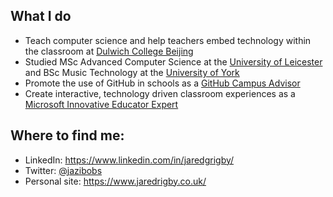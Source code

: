 ## What I do
- Teach computer science and help teachers embed technology within the classroom at [Dulwich College Beijing](https://beijing.dulwich.org/)
- Studied MSc Advanced Computer Science at the [University of Leicester](https://github.com/university-of-leicester) and BSc Music Technology at the [University of York](https://github.com/university-of-york)
- Promote the use of GitHub in schools as a [GitHub Campus Advisor](https://github.com/github-campus-advisors)
- Create interactive, technology driven classroom experiences as a [Microsoft Innovative Educator Expert](https://www.youracclaim.com/badges/3f1a228b-e1ec-40fc-866d-dd664d82bb0e/public_url)

## Where to find me:
- LinkedIn: https://www.linkedin.com/in/jaredgrigby/
- Twitter: [@jazibobs](https://www.twitter.com/jazibobs)
- Personal site: https://www.jaredrigby.co.uk/
